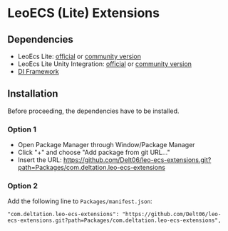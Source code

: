# LeoECS (Lite) Extensions

## Dependencies
- LeoEcs Lite: [official](https://github.com/Leopotam/ecslite) or [community version](https://github.com/LeoECSCommunity/ecslite)
- LeoEcs Lite Unity Integration: [official](https://github.com/Leopotam/ecslite-unityeditor) or [community version](https://github.com/LeoECSCommunity/ecslite-unityeditor)
- [DI Framework](https://github.com/Delt06/di-framework)

## Installation
Before proceeding, the dependencies have to be installed.
### Option 1
- Open Package Manager through Window/Package Manager
- Click "+" and choose "Add package from git URL..."
- Insert the URL: https://github.com/Delt06/leo-ecs-extensions.git?path=Packages/com.deltation.leo-ecs-extensions

### Option 2
Add the following line to `Packages/manifest.json`:
```
"com.deltation.leo-ecs-extensions": "https://github.com/Delt06/leo-ecs-extensions.git?path=Packages/com.deltation.leo-ecs-extensions",
```
